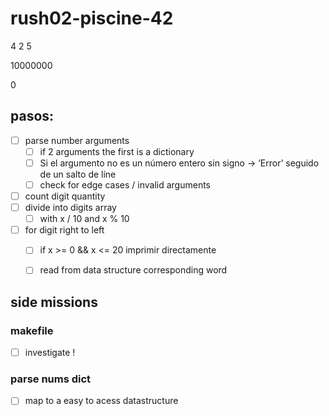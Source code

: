 # rush02-piscine-42

4
2
5

10000000

0


## pasos:
 - [ ] parse number arguments 
    - [ ] if 2 arguments the first is a dictionary
    - [ ] Si el argumento no es un número entero sin signo -> ’Error’ seguido de un salto de líne
    - [ ] check for edge cases / invalid arguments 
 - [ ] count digit quantity
 - [ ] divide into digits array
    - [ ] with x / 10 and x % 10
 - [ ] for digit right to left
    - [ ] if x >= 0 && x <= 20 imprimir directamente 
    - [ ] read from data structure corresponding word



## side missions

### makefile
 - [ ] investigate !

### parse nums dict
 - [ ] map to a easy to acess datastructure 